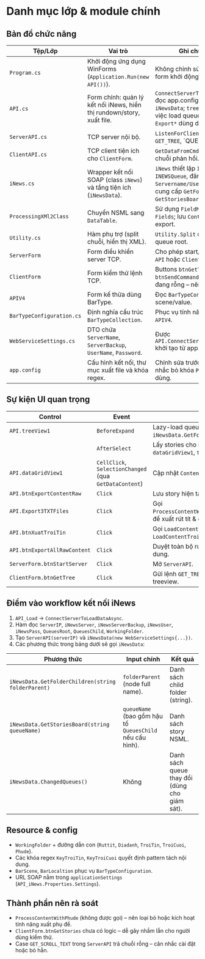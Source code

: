 # Danh mục lớp & module chính

## Bản đồ chức năng
| Tệp/Lớp | Vai trò | Ghi chú workflow |
| --- | --- | --- |
| `Program.cs` | Khởi động ứng dụng WinForms (`Application.Run(new API())`). | Không chỉnh sửa trừ khi thay đổi form khởi động. |
| `API.cs` | Form chính: quản lý kết nối iNews, hiển thị rundown/story, xuất file. | `ConnectServerToLoadDataAsync` đọc app.config, tạo `ServerAPI` và `iNewsData`; `treeView1_*` điều phối việc load queue/story; các nút `Export*` dùng dữ liệu `Content`. |
| `ServerAPI.cs` | TCP server nội bộ. | `ListenForClients` đọc lệnh `GET_TREE`, `QUEUE|...`, sử dụng `iNewsData` để trả dữ liệu; event `Recieve` cập nhật status bar. |
| `ClientAPI.cs` | TCP client tiện ích cho `ClientForm`. | `GetDataFromCmd` gửi lệnh và trả về chuỗi phản hồi. |
| `iNews.cs` | Wrapper kết nối SOAP (class `iNews`) và tầng tiện ích (`iNewsData`). | `iNews` thiết lập `INEWSSystem`, `INEWSQueue`, đăng nhập bằng `Servername/User/Pass`; `iNewsData` cung cấp `GetFolderChildren`, `GetStoriesBoard`, `ChangedQueues`. |
| `ProcessingXMl2Class` | Chuyển NSML sang `DataTable`. | Sử dụng `FieldMapping` từ cấu hình `Fields`; lưu `Content` cho thao tác export. |
| `Utility.cs` | Hàm phụ trợ (split chuỗi, hiển thị XML). | `Utility.Split` dùng để phân tách queue root. |
| `ServerForm` | Form điều khiển server TCP. | Cho phép start/stop server, mở `API` hoặc `ClientForm`. |
| `ClientForm` | Form kiểm thử lệnh TCP. | Buttons `btnGetTree`, `btnSendCommand`; nút `btnGetStories` đang rỗng – nên xử lý hoặc ẩn. |
| `APIV4` | Form kế thừa dùng BarType. | Đọc `BarTypeConfiguration` để map scene/value. |
| `BarTypeConfiguration.cs` | Định nghĩa cấu trúc `BarTypeCollection`. | Phục vụ tính năng BarScene trong `APIV4`. |
| `WebServiceSettings.cs` | DTO chứa `ServerName`, `ServerBackup`, `UserName`, `Password`. | Được `API.ConnectServerToLoadDataAsync` khởi tạo từ app.config. |
| `app.config` | Cấu hình kết nối, thư mục xuất file và khóa regex. | Chỉnh sửa trước khi chạy; cân nhắc bỏ khóa `Phude` nếu không dùng. |

## Sự kiện UI quan trọng
| Control | Event | Mục đích |
| --- | --- | --- |
| `API.treeView1` | `BeforeExpand` | Lazy-load queue con bằng `iNewsData.GetFolderChildren`. |
|  | `AfterSelect` | Lấy stories cho rundown, cập nhật `dataGridView1`, `txtContent`, `txtTroiTin/Cuoi`. |
| `API.dataGridView1` | `CellClick`, `SelectionChanged` (qua `GetDataContent`) | Cập nhật `Content` đang xem. |
| `API.btnExportContentRaw` | `Click` | Lưu story hiện tại kèm tiêu đề. |
| `API.Export3TXTFiles` | `Click` | Gọi `ProcessContentWithCG`/`ProcessContentWithDD` để xuất rút tít & địa danh. |
| `API.btnXuatTroiTin` | `Click` | Gọi `LoadContentTroiTin`, `LoadContentTroiCuoi` rồi ghi ra file. |
| `API.btnExportAllRawContent` | `Click` | Duyệt toàn bộ rundown, xuất tổng hợp nội dung. |
| `ServerForm.btnStartServer` | `Click` | Mở `ServerAPI`. |
| `ClientForm.btnGetTree` | `Click` | Gửi lệnh `GET_TREE` và bind kết quả vào treeview. |

## Điểm vào workflow kết nối iNews
1. `API_Load` → `ConnectServerToLoadDataAsync`.
2. Hàm đọc `ServerIP`, `iNewsServer`, `iNewsServerBackup`, `iNewsUser`, `iNewsPass`, `QueuesRoot`, `QueuesChild`, `WorkingFolder`.
3. Tạo `ServerAPI(serverIP)` và `iNewsData(new WebServiceSettings{...})`.
4. Các phương thức trong bảng dưới sẽ gọi `iNewsData`:

| Phương thức | Input chính | Kết quả |
| --- | --- | --- |
| `iNewsData.GetFolderChildren(string folderParent)` | `folderParent` (node full name). | Danh sách child folder (string). |
| `iNewsData.GetStoriesBoard(string queueName)` | `queueName` (bao gồm hậu tố `QueuesChild` nếu cấu hình). | Danh sách story NSML. |
| `iNewsData.ChangedQueues()` | Không | Danh sách queue thay đổi (dùng cho giám sát). |

## Resource & config
- `WorkingFolder` + đường dẫn con (`Ruttit`, `Diadanh`, `TroiTin`, `TroiCuoi`, `Phude`).
- Các khóa regex `KeyTroiTin`, `KeyTroiCuoi` quyết định pattern tách nội dung.
- `BarScene`, `BarLocaltion` phục vụ `BarTypeConfiguration`.
- URL SOAP nằm trong `applicationSettings` (`API_iNews.Properties.Settings`).

## Thành phần nên rà soát
- `ProcessContentWithPhude` (không được gọi) – nên loại bỏ hoặc kích hoạt tính năng xuất phụ đề.
- `ClientForm.btnGetStories` chưa có logic – dễ gây nhầm lẫn cho người dùng kiểm thử.
- Case `GET_SCROLL_TEXT` trong `ServerAPI` trả chuỗi rỗng – cân nhắc cài đặt hoặc bỏ hẳn.
